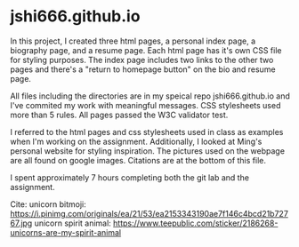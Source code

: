 # jshi666.github.io

In this project, I created three html pages, a personal index page, a biography page, and a resume page. Each html page has it's own CSS file for styling purposes. The index page includes two links to the other two pages and there's a "return to homepage button" on the bio and resume page. 

All files including the directories are in my speical repo jshi666.github.io and I've commited my work with meaningful messages. CSS stylesheets used more than 5 rules. All pages passed the W3C validator test. 

I referred to the html pages and css stylesheets used in class as examples when I'm working on the assignment. Additionally, I looked at Ming's personal website for styling inspiration. The pictures used on the webpage are all found on google images. Citations are at the bottom of this file. 

I spent approximately 7 hours completing both the git lab and the assignment. 


Cite: 
unicorn bitmoji: https://i.pinimg.com/originals/ea/21/53/ea2153343190ae7f146c4bcd21b72767.jpg
unicorn spirit animal: https://www.teepublic.com/sticker/2186268-unicorns-are-my-spirit-animal


